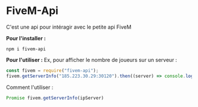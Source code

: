 # FiveM-Api
C'est une api pour intéragir avec le petite api FiveM

**Pour l'installer :**
```
npm i fivem-api
```
**Pour l'utiliser :**
Ex, pour afficher le nombre de joueurs sur un serveur : 
```javascript
const fivem = require("fivem-api");
fivem.getServerInfo("185.223.30.29:30120").then((server) => console.log(server.players.length))
```
Comment l'utiliser : 
```javascript
Promise fivem.getServerInfo(ipServer)
```
<!--stackedit_data:
eyJoaXN0b3J5IjpbLTMyNjg0MDg4OCwxMzY2NzgzMTEzXX0=
-->